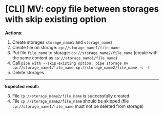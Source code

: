 # [CLI] MV: copy file between storages with skip existing option

**Actions**:
1.  Create storages `storage_name1` and `storage_name2`
2.  Create file on storage: `cp://storage_name1/file_name`
3.  Put file `file_name` to storage: `cp://storage_name2/file_name` (create with the same content as `cp://storage_name1/file_name`)
4.	Call `pipe with --skip-existing option: pipe storage mv cp://storage_name1/file_name cp://storage_name2/file_name -s -f`
5.  Delete storages

***
**Expected result:**

3.	File `cp://storage_name2/file_name` is successfully created
4.	File `cp://storage_name2/file_name` should be skipped (file `cp://storage_name1/file_name` must not be deleted from storage)